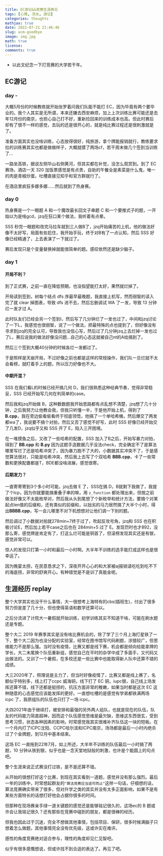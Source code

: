 ```yaml
---
title: EC游记&&竞赛生涯再见
tags: [心情, 流水, 游记]
categories: thoughts
mathjax: true
date: 2022-07-21 21:46:46
slug: acm-goodbye
image: img.jpg
math: true
license: 
comments: true
---
```


- 以此文纪念一下打竞赛的大学若干年。

<!-- more -->

## EC游记

### day -

大概5月份的时候教练就开始张罗着问我们队能不能打 EC，因为毕竟有两个要毕业的。我个人其实是无所谓，本来还嫌去西安麻烦，加上上次训练比赛可能还是去年12月份的南京，也担心自己打不好，重新捡回来的训练成本也高。但此时赛后却有了很不一样的感觉，去玩的还是很开心的，就是纯比赛过程还是很刺激就是了。

准备方面其实也没啥训练，心态放得很好，纯旅游，拿个牌能报销就行，教练要求拉的训练赛其实也都是做做样子，大概就摸了两场cf，若干周末做几个签到当训练了...

一路坐高铁，据说左侧华山右侧黄河，但其实都在补觉，没怎么观赏到。到了 EC 赛场，酒店一天 320 加饭票感觉是有点贵，自助的午餐全是素菜是什么鬼，唯一的肉是青椒炒蛋，吐槽直接见知乎和官方群就行了。

在酒店里疯狂多娜多娜......然后就到了热身赛。

### day 0

热身赛是一个一眼题 A 和一个魔改最长回文子串题 C 和一个要推式子的题，一开始以为是啥gcd，jzq在狂口某个做法，我听着有点晕。

SSS 秒完一眼题和改完马拉车就到三人做B了，jzq开始痛苦的上机，他的做法好像不太好写，局面有些尬住，我开始手玩，终于对B有了一点认知，然后 SSS 好像已经精通了，上去表演了一下就过了。

赛后发现只是个变量替换掉就能很简单的题。感叹依然还是缺少脑子。

### day 1

#### 开局不利？

到了正式赛，之前一直在降低预期，也没指望能打太好，果然就烂掉了。

开局读到签到，树每个结点 dfs 序最早最晚题，我直接上机写，然而弱智的读入完了就 clear 掉图表，导致 dfs 进不去，然后忘删调试 WA 了一发，导致 13 分钟烂一发才过 A。

此时队友们已经会另一个签到I，然后写了几分钟烂了一发也过了，中间和jzq讨论了一下L，我感觉也很弱智，说了一个做法，把最特殊的点也提到了，但好像没有寻求到jzq的完全认可，导致我也没信心写，然后过了几分钟jzq上去烂掉一发也过了L，赛后说我的做法好像没问题...自己的心态这就被自己nt的A给搞到了。

然后三个签到大概40分钟的时候各烂一发都过了。

于是照样是天崩开局，不过好像之前也都是这样的常规操作，我们队一旦烂就不太会看榜，就盯着手上的题，所以压力好像也不大。

#### 中期开混？

SSS 在我们看L的时候已经开搞几何 D，我们很熟悉这种经典节奏，觉得非常稳妥，SSS 已经开始写几何在判简单的case。

然后我和jzq开始做 B，这种数数题我开始思路都有点乱想不清楚，jzq想了几十分钟，之后我努力让他教会我，但我只听懂一半，于是他开始上机，得到了 **B.cpp**，我在旁边偷看偷看终于彻底领悟，他搞了一个单哈希桶，然后爆交了两发都wa了，我说要不搞个对拍，然后又否了感觉不好写，此时 SSS 好像已经开始交了几发D，jzq似乎又和 SSS 开了 E，陷入三开困境。

在一堆摸鱼之后，又改了一些哈希的配置，SSS 加入了B之后，开始写暴力对拍，得到了 **BB.cpp** 和 **B.py** 因为这题手造数据几乎没法check，完全确定不了是算法哪里写烂了还是哈希冲突了，因为暴力跑不了大的，小数据其实冲突不了，于是感觉算法很对，只能是哈希冲突，然后我上去写了个双哈希 **BBB.cpp**，卡了一些常数和更换配置都是T，BDE都没啥进展，感觉很寄。

#### 后期发力？

一直寄寄寄到3个多小时可能，jzq去做 E 了，SSS在搞 D，B就剩下我做了，我提了个lcp，因为你就要能搞重叠子串的嘛，用 `z_function` 都处理出来，但按之前做法好像又不太能枚举对，然后我从头到尾想了个新枚举和统计方法，要搞个对某起点len值的后缀和，还有类似的前缀和，以拙劣的马力居然搞了大半个小时，得出**BBBB.cpp**，写一会儿哪里不对下机想想对让他们调一下别的题。

然后调过了小数据对拍就278min+7终于过了，吹起反攻号角，jzq和 SSS 也在积极讨论E，然后加上若干case之后也在 284min+5 过了 E。发现罚时也才892，没那么寄，感觉牌是肯定有了，打这么烂可能是铜首了，但滚榜发现其实还是有银，感觉非常可以。

惊人的发现只打第一小时和最后一小时啊。大半年不训练的选手能打成这样也是很幸运了。

因为晚宴太捞，在民意恳求之下，深夜开开心心的和大家被aj报销请吃吃到吃不下的海底捞，非常的舒爽开心。有种错觉是不是训了真能金呢。

## 生涯经历 replay

整个大学其实也没干什么事情，大一很想考上海特有的cbs(插班生)，付出了很多努力但是差了几十分，但也使得英语和数学还算可以。

之后分流进了计院大一暑假就开始训练，初学训练其实不知道干啥，可能在刷水题还是专题。

整个大二 2019 年赛季其实是没有啥比赛机会的，除了学了三个月上海打星铁了一下，整个大二因为也没分配的实验室，经常在图书馆写代码刷题，涉猎较广，但思维能力不是那么强。当时没有疫情，比赛又都是线下赛，机会都是倾向给能拿牌的学长，大二末尾换个队伍重新组，感觉自己在平时的杂学中成了多面手，又代码又出做法的。又训了一个暑假，在多校还是一些比赛中也能取得新人队中还算不错的成绩。

大三2020年了，照理说是主力了，但当时好像疫情了，比赛又都是线上赛了，名额似乎特别多，线上打了ccpc 威海铜，线下打了 EC 铜，iupc银，自己线上场发挥还算不错，线下还都是挺捞的，抗压方面非常的稚嫩，如果当时都是这次 EC 这种随意的心态感觉应该能发挥的更好。一直想吐槽的是感觉有学弟都铁满两场 icpc 了，我原组队的队伍也只打了一场 icpc。

大四2021年由于继续打，被安排和最强的另外两人组队，也就是现在的队伍，队友的代码能力简直超神，因而这个队伍感觉思维是最欠缺，思维这东西很玄，受到思考习惯，状态各种因素的影响，时常感觉我其实很难补齐队伍这一块的短板。在一个月内打了ICPC沈阳、CCPC哈尔滨和ICPC南京，场场都是最后一小时内绝杀过了个金牌题，到12月中基本结束。

这场 EC 一直拖到22年7月，如上所述，大半年不训练的队伍最后一小时搞了两题，10 分钟从铁到银，似乎也是一念天堂地狱般的刺激，也许是个能圆上的句点吧。

整个生涯来说正式赛没打过铁，是不是还算不错。

从开始的很想打好这个比赛，到现在其实看到一道题，感觉并没有那么强烈。最后一年的训练中，时常想起群友的`"算法竞赛应当适可而止"`这样一句话，仔细想的话，算法竞赛确实带来了很多，但对升学之类的其实并没有太多正面影响，如果不是有某些方面特长的话想打好他会占据你很多的时间。

但那种在现场赛亲手绿一道关键题的感觉还是能够铭记很久的，这场ec的 B 题或许会让我铭记很久？还有那些在竞赛中碰到的朋友，都是很棒的经历。

但我也因此过于沉迷，完全不想做其他事情，包括项目、保研，很多时候满脑子只想着怎么做题，其他事情完全没有优先级，这或许实在难评。

感性的角度竞赛绝对适合参与，理性的角度却见仁见智吧。

似乎有很多感慨想说，但或许找不到合适的表达了。再见了吧。
